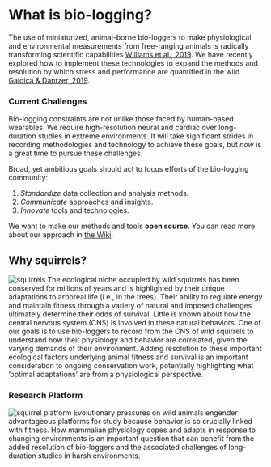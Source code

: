 # What is bio-logging?
The use of miniaturized, animal-borne bio-loggers to make physiological and environmental measurements from free-ranging animals is radically transforming scientific capabilities [Williams et al., 2019](https://besjournals.onlinelibrary.wiley.com/doi/abs/10.1111/1365-2656.13094). We have recently explored how to implement these technologies to expand the methods and resolution by which stress and performance are quantified in the wild [Gaidica & Dantzer, 2019](https://ecoevorxiv.org/huxw6/).

### Current Challenges
Bio-logging constraints are not unlike those faced by human-based wearables. We require high-resolution neural and cardiac over long-duration studies in extreme environments. It will take significant strides in recording methodologies and technology to achieve these goals, but _now_ is a great time to pursue these challenges.

Broad, yet ambitious goals should act to focus efforts of the bio-logging community:

1. _Standardize_ data collection and analysis methods.
2. _Communicate_ approaches and insights.
3. _Innovate_ tools and technologies.

We want to make our methods and tools **open source**. You can read more about our approach in [the Wiki](https://github.com/mattgaidica/biologging/wiki/Architecture).

## Why squirrels?
![squirrels](https://github.com/mattgaidica/biologging/blob/master/assets/images/squirrels.jpg?raw=true)
The ecological niche occupied by wild squirrels has been conserved for millions of years and is highlighted by their unique adaptations to arboreal life (i.e., in the trees). Their ability to regulate energy and maintain fitness through a variety of natural and imposed challenges ultimately determine their odds of survival. Little is known about how the central nervous system (CNS) is involved in these natural behaviors. One of our goals is to use bio-loggers to record from the CNS of wild squirrels to understand how their physiology and behavior are correlated, given the varying demands of their environment. Adding resolution to these important ecological factors underlying animal fitness and survival is an important consideration to ongoing conservation work, potentially highlighting what ‘optimal adaptations’ are from a physiological perspective.

### Research Platform
![squirrel platform](https://github.com/mattgaidica/biologging/blob/master/assets/images/squirrel_platform.png?raw=true)
Evolutionary pressures on wild animals engender advantageous platforms for study because behavior is so crucially linked with fitness. How mammalian physiology copes and adapts in response to changing environments is an important question that can benefit from the added resolution of bio-loggers and the associated challenges of long-duration studies in harsh environments.